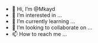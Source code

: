 - 👋 Hi, I’m @Mkayd
- 👀 I’m interested in ...
- 🌱 I’m currently learning ...
- 💞️ I’m looking to collaborate on ...
- 📫 How to reach me ...

<!---
Mkayd/Mkayd is a ✨ special ✨ repository because its `README.md` (this file) appears on your GitHub profile.
You can click the Preview link to take a look at your changes.
--->
